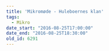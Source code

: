 ```yaml
---
title: 'Mikromøde - Huleboernes klan'
tags:
  - Mikro
date_start: "2016-08-25T17:00:00"
date_end: "2016-08-25T18:30:00"
old_id: 6291
---
```

